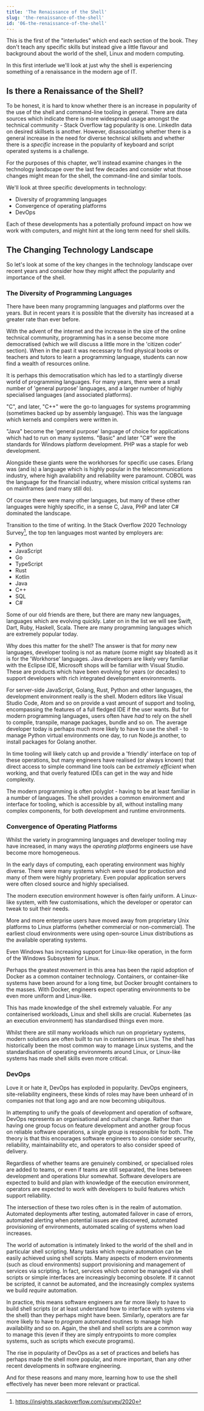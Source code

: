 ```yaml
---
title: 'The Renaissance of the Shell'
slug: 'the-renaissance-of-the-shell'
id: '06-the-renaissance-of-the-shell'
---
```


This is the first of the "interludes" which end each section of the book. They don't teach any specific skills but instead give a little flavour and background about the world of the shell, Linux and modern computing.

In this first interlude we'll look at just why the shell is experiencing something of a renaissance in the modern age of IT.

## Is there a Renaissance of the Shell?

To be honest, it is hard to know whether there is an increase in popularity of the use of the shell and command-line tooling in general. There are data sources which indicate there is more widespread usage amongst the technical community - Stack Overflow tag popularity is one. LinkedIn data on desired skillsets is another. However, disassociating whether there is a general increase in the need for diverse technical skillsets and whether there is a _specific_ increase in the popularity of keyboard and script operated systems is a challenge.

For the purposes of this chapter, we'll instead examine changes in the technology landscape over the last few decades and consider what those changes might mean for the shell, the command-line and similar tools.

We'll look at three specific developments in technology:

- Diversity of programming languages
- Convergence of operating platforms
- DevOps

Each of these developments has a potentially profound impact on how we work with computers, and might hint at the long term need for shell skills.

## The Changing Technology Landscape

So let's look at some of the key changes in the technology landscape over recent years and consider how they might affect the popularity and importance of the shell.

### The Diversity of Programming Languages

There have been many programming languages and platforms over the years. But in recent years it is possible that the diversity has increased at a greater rate than ever before.

With the advent of the internet and the increase in the size of the online technical community, programming has in a sense become more democratised (which we will discuss a little more in the 'citizen coder' section). When in the past it was necessary to find physical books or teachers and tutors to learn a programming language, students can now find a wealth of resources online.

It is perhaps this democratisation which has led to a startlingly diverse world of programming languages. For many years, there were a small number of 'general purpose' languages, and a larger number of highly specialised languages (and associated platforms).


"C", and later, "C++" were the go-to languages for systems programming (sometimes backed up by assembly language). This was the language which kernels and compilers were written in.

"Java" become the 'general purpose' language of choice for applications which had to run on many systems. "Basic" and later "C#" were the standards for Windows platform development. PHP was a staple for web development.

Alongside these giants were the workhorses for specific use cases. Erlang was (and is) a language which is highly popular in the telecommunications industry, where high availability and reliability were paramount. COBOL was the language for the financial industry, where mission critical systems ran on mainframes (and many still do).

Of course there were many other languages, but many of these other languages were highly specific, in a sense C, Java, PHP and later C# dominated the landscape.

Transition to the time of writing. In the Stack Overflow 2020 Technology Survey[^1], the top ten languages most wanted by employers are:

- Python
- JavaScript
- Go
- TypeScript
- Rust
- Kotlin
- Java
- C++
- SQL
- C#

Some of our old friends are there, but there are many new languages, languages which are evolving quickly. Later on in the list we will see Swift, Dart, Ruby, Haskell, Scala. There are many programming languages which are extremely popular today.

Why does this matter for the shell? The answer is that for _many_ new languages, developer tooling is not as mature (some might say bloated) as it is for the 'Workhorse' languages. Java developers are likely very familiar with the Eclipse IDE, Microsoft shops will be familiar with Visual Studio. These are products which have been evolving for years (or decades) to support developers with rich integrated development environments.

For server-side JavaScript, Golang, Rust, Python and other languages, the development environment really is the shell. Modern editors like Visual Studio Code, Atom and so on provide a vast amount of support and tooling, encompassing the features of a full fledged IDE if the user wants. But for modern programming languages, users often have _had_ to rely on the shell to compile, transpile, manage packages, bundle and so on. The average developer today is perhaps much more likely to have to use the shell - to manage Python virtual environments one day, to run Node.js another, to install packages for Golang another.

In time tooling will likely catch up and provide a 'friendly' interface on top of these operations, but many engineers have realised (or always known) that direct access to simple command line tools can be _extremely efficient_ when working, and that overly featured IDEs can get in the way and hide complexity.

The modern programming is often polyglot - having to be at least familiar in a number of languages. The shell provides a common environment and interface for tooling, which is accessible by all, without installing many complex components, for both development and runtime environments.

### Convergence of Operating Platforms

Whilst the variety in programming languages and developer tooling may have increased, in many ways the _operating platforms_ engineers use have become more homogeneous.

In the early days of computing, each operating environment was highly diverse. There were many systems which were used for production and many of them were highly proprietary. Even popular application servers were often closed source and highly specialised.

The modern execution environment however is often fairly uniform. A Linux-like system, with few customisations, which the developer or operator can tweak to suit their needs.

More and more enterprise users have moved away from proprietary Unix platforms to Linux platforms (whether commercial or non-commercial). The earliest cloud environments were using open-source Linux distributions as the available operating systems.

Even Windows has increasing support for Linux-like operation, in the form of the Windows Subsystem for Linux.

Perhaps the greatest movement in this area has been the rapid adoption of Docker as a common container technology. Containers, or container-like systems have been around for a long time, but Docker brought containers to the masses. With Docker, engineers expect operating environments to be even more uniform and Linux-like.

This has made knowledge of the shell extremely valuable. For any containerised workloads, Linux and shell skills are crucial. Kubernetes (as an execution environment) has standardised things even more.

Whilst there are still many workloads which run on proprietary systems, modern solutions are often built to run in containers on Linux. The shell has historically been the most common way to manage Linux systems, and the standardisation of operating environments around Linux, or Linux-like systems has made shell skills even more critical.

### DevOps

Love it or hate it, DevOps has exploded in popularity. DevOps engineers, site-reliability engineers, these kinds of roles may have been unheard of in companies not that long ago and are now becoming ubiquitous.

In attempting to unify the goals of development and operation of software, DevOps represents an organisational and cultural change. Rather than having one group focus on feature development and another group focus on reliable software operations, a single group is responsible for both. The theory is that this encourages software engineers to also consider security, reliability, maintainability etc, and operators to also consider speed of delivery.

Regardless of whether teams are genuinely combined, or specialised roles are added to teams, or even if teams are still separated, the lines between development and operations blur somewhat. Software developers are expected to build and plan with knowledge of the execution environment, operators are expected to work with developers to build features which support reliability.

The intersection of these two roles often is in the realm of automation. Automated deployments after testing, automated failover in case of errors, automated alerting when potential issues are discovered, automated provisioning of environments, automated scaling of systems when load increases.

The world of automation is intimately linked to the world of the shell and in particular shell scripting. Many tasks which require automation can be easily achieved using shell scripts. Many aspects of modern environments (such as cloud environments) support provisioning and management of services via scripting. In fact, services which _cannot_ be managed via shell scripts or simple interfaces are increasingly becoming obsolete. If it cannot be scripted, it cannot be automated, and the increasingly complex systems we build _require_ automation.

In practice, this means software engineers are far more likely to have to build shell scripts (or at least understand how to interface with systems via the shell) than they perhaps might have been. Similarly, operators are far more likely to have to _program_ automated routines to manage high availability and so on. Again, the shell and shell scripts are a common way to manage this (even if they are simply entrypoints to more complex systems, such as scripts which execute programs).

The rise in popularity of DevOps as a set of practices and beliefs has perhaps made the shell more popular, and more important, than any other recent developments in software engineering.

And for these reasons and many more, learning how to use the shell effectively has never been more relevant or practical.

[^1]: https://insights.stackoverflow.com/survey/2020